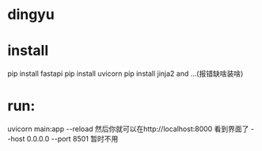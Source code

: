 # dingyu
# install 
pip install fastapi
pip install uvicorn
pip install jinja2
and ...(报错缺啥装啥)

# run:
uvicorn main:app --reload 
然后你就可以在http://localhost:8000 看到界面了
--host 0.0.0.0 --port 8501 暂时不用
